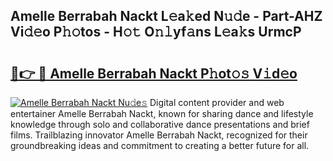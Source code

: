 ## Amelle Berrabah Nackt L𝚎a𝚔ed N𝚞𝚍e - Part-AHZ Vi𝚍𝚎o P𝚑𝚘tos - H𝚘𝚝 O𝚗𝚕yf𝚊ns L𝚎a𝚔s UrmcP

# <h2><a href="http://kfeps4.oniu.top/?m=Amelle+Berrabah+Nackt">🔗👉 🔴 Amelle Berrabah Nackt P𝚑ot𝚘𝚜 V𝚒d𝚎o</a></h2>

[![Amelle Berrabah Nackt Nu𝚍e𝚜](https://i.imgur.com/0qMVB7G.gif)](http://kfeps4.oniu.top/?m=Amelle+Berrabah+Nackt)
Digital content provider and web entertainer Amelle Berrabah Nackt, known for sharing dance and lifestyle knowledge through solo and collaborative dance presentations and brief films. Trailblazing innovator Amelle Berrabah Nackt, recognized for their groundbreaking ideas and commitment to creating a better future for all.  
